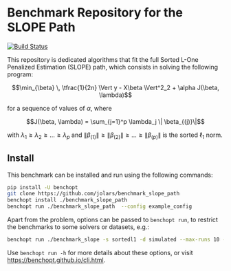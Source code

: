# Benchmark Repository for the SLOPE Path

[![Build Status](https://github.com/jolars/benchmark_slope_path/workflows/Tests/badge.svg)](https://github.com/jolars/benchmark_slope_path/actions)

This repository is dedicated algorithms that fit the
full Sorted L-One Penalized
Estimation (SLOPE) path, which consists in solving the following program:

$$\min_{\beta} \, \tfrac{1}{2n} \Vert y - X\beta \Vert^2_2 + \alpha J(\beta, \lambda)$$

for a sequence of values of $\alpha$, where

$$J(\beta, \lambda) = \sum_{j=1}^p \lambda_j \| \beta_{(j)}\|$$

with $\lambda_1 \geq \lambda_2 \geq ... \geq \lambda_p$ and $\|\beta_{(1)}\| \geq \|\beta_{(2)}\| \geq ... \geq \|\beta_{(p)}\|$
is the sorted $\ell_1$ norm.

## Install

This benchmark can be installed and run using the following commands:

```bash
pip install -U benchopt
git clone https://github.com/jolars/benchmark_slope_path
benchopt install ./benchmark_slope_path
benchopt run ./benchmark_slope_path  --config example_config
```

Apart from the problem, options can be passed to `benchopt run`, to restrict the benchmarks to some solvers or datasets, e.g.:

```bash
benchopt run ./benchmark_slope -s sortedl1 -d simulated --max-runs 10 --n-repetitions 5
```

Use `benchopt run -h` for more details about these options, or visit <https://benchopt.github.io/cli.html>.
